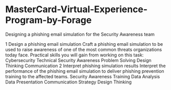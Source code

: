 # MasterCard-Virtual-Experience-Program-by-Forage
Designing a phishing email simulation for the Security Awareness team

1 Design a phishing email simulation Craft a phishing email simulation to be used to raise awareness of one of the most common threats organizations today face. Practical skills you will gain from working on this task: Cybersecurity Technical Security Awareness Problem Solving Design Thinking Communication 2 Interpret phishing simulation results Interpret the performance of the phishing email simulation to deliver phishing prevention training to the affected teams. Security Awareness Training Data Analysis Data Presentation Communication Strategy Design Thinking
